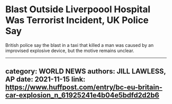# Blast Outside Liverpoool Hospital Was Terrorist Incident, UK Police Say

British police say the blast in a taxi that killed a man was caused by an improvised explosive device, but the motive remains unclear.

---
category: WORLD NEWS
authors: JILL LAWLESS, AP
date: 2021-11-15
link: https://www.huffpost.com/entry/bc-eu-britain-car-explosion_n_61925241e4b04e5bdfd2d2b6
---
